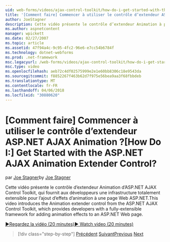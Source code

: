 ```yaml
---
uid: web-forms/videos/ajax-control-toolkit/how-do-i-get-started-with-the-aspnet-ajax-animation-extender-control
title: '[Comment faire] Commencer à utiliser le contrôle d’extendeur ASP.NET AJAX Animation ? | Microsoft Docs'
author: JoeStagner
description: Cette vidéo présente le contrôle d’extendeur Animation à partir d’ASP.NET AJAX Control Toolkit, qui fournit aux développeurs un cadre totalement extensible pour un...
ms.author: aspnetcontent
manager: wpickett
ms.date: 02/27/2007
ms.topic: article
ms.assetid: 47f94a4c-9c95-4fc2-96e6-e7cc54b6784f
ms.technology: dotnet-webforms
ms.prod: .net-framework
msc.legacyurl: /web-forms/videos/ajax-control-toolkit/how-do-i-get-started-with-the-aspnet-ajax-animation-extender-control
msc.type: video
ms.openlocfilehash: aeb72c4df02575999e2e1e60bb8306c18e9543da
ms.sourcegitcommit: f8852267f463b62d7f975e56bea9aa3f68fbbdeb
ms.translationtype: MT
ms.contentlocale: fr-FR
ms.lasthandoff: 04/06/2018
ms.locfileid: "30880620"
---
```

<a name="how-do-i-get-started-with-the-aspnet-ajax-animation-extender-control"></a><span data-ttu-id="28c3a-104">[Comment faire] Commencer à utiliser le contrôle d’extendeur ASP.NET AJAX Animation ?</span><span class="sxs-lookup"><span data-stu-id="28c3a-104">[How Do I:] Get Started with the ASP.NET AJAX Animation Extender Control?</span></span>
====================
<span data-ttu-id="28c3a-105">par [Joe Stagner](https://github.com/JoeStagner)</span><span class="sxs-lookup"><span data-stu-id="28c3a-105">by [Joe Stagner](https://github.com/JoeStagner)</span></span>

<span data-ttu-id="28c3a-106">Cette vidéo présente le contrôle d’extendeur Animation d’ASP.NET AJAX Control Toolkit, qui fournit aux développeurs une infrastructure totalement extensible pour l’ajout d’effets d’animation à une page Web ASP.NET.</span><span class="sxs-lookup"><span data-stu-id="28c3a-106">This video introduces the Animation extender control from the ASP.NET AJAX Control Toolkit, which provides developers with a fully-extensible framework for adding animation effects to an ASP.NET Web page.</span></span>

[<span data-ttu-id="28c3a-107">&#9654;Regardez la vidéo (20 minutes)</span><span class="sxs-lookup"><span data-stu-id="28c3a-107">&#9654; Watch video (20 minutes)</span></span>](https://channel9.msdn.com/Blogs/ASP-NET-Site-Videos/how-do-i-get-started-with-the-aspnet-ajax-animation-extender-control)

> [!div class="step-by-step"]
> <span data-ttu-id="28c3a-108">[Précédent](how-do-i-use-the-aspnet-ajax-passwordstrength-extender.md)
> [Suivant](how-do-i-use-the-aspnet-ajax-confirmbutton-extender.md)</span><span class="sxs-lookup"><span data-stu-id="28c3a-108">[Previous](how-do-i-use-the-aspnet-ajax-passwordstrength-extender.md)
[Next](how-do-i-use-the-aspnet-ajax-confirmbutton-extender.md)</span></span>
